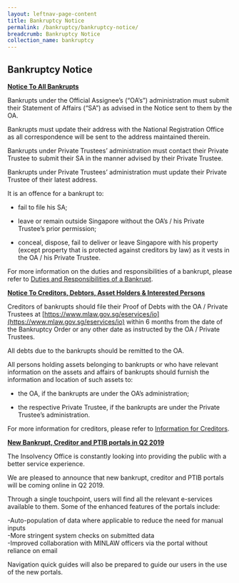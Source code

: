```yaml
---
layout: leftnav-page-content
title: Bankruptcy Notice
permalink: /bankruptcy/bankruptcy-notice/
breadcrumb: Bankruptcy Notice
collection_name: bankruptcy
---
```

Bankruptcy Notice
---

<u> <b> Notice To All Bankrupts </b> </u>

 

Bankrupts under the Official Assignee’s (“OA’s”) administration must submit their Statement of Affairs (“SA”) as advised in the Notice sent to them by the OA. <br>

 

Bankrupts must update their address with the National Registration Office as all correspondence will be sent to the address maintained therein. <br>

 

Bankrupts under Private Trustees’ administration must contact their Private Trustee to submit their SA in the manner advised by their Private Trustee. <br>

 

Bankrupts under Private Trustees’ administration must update their Private Trustee of their latest address. <br>

 

It is an offence for a bankrupt to: <br>

 

* fail to file his SA;

 

* leave or remain outside Singapore without the OA’s / his Private Trustee’s prior permission;

 

* conceal, dispose, fail to deliver or leave Singapore with his property (except property that is protected against creditors by law) as it vests in the OA / his Private Trustee. <br>

 

For more information on the duties and responsibilities of a bankrupt, please refer to [Duties and Responsibilities of a Bankrupt](/bankruptcy/information-for-bankrupts/).

 
<b> <u> Notice To Creditors, Debtors, Asset Holders & Interested Persons </u> </b>

 

Creditors of bankrupts should file their Proof of Debts with the OA / Private Trustees at [https://www.mlaw.gov.sg/eservices/io](https://www.mlaw.gov.sg/eservices/io) within 6 months from the date of the Bankruptcy Order or any other date as instructed by the OA / Private Trustees. <br>

 

All debts due to the bankrupts should be remitted to the OA. <br>

 

All persons holding assets belonging to bankrupts or who have relevant information on the assets and affairs of bankrupts should furnish the information and location of such assets to: <br>

 

* the OA, if the bankrupts are under the OA’s administration;

 

* the respective Private Trustee, if the bankrupts are under the Private Trustee’s administration.

 

For more information for creditors, please refer to [Information for Creditors](/bankruptcy/information-for-stakeholders/information-for-creditors/). <br>

 

 

<b> <u>New Bankrupt, Creditor and PTIB portals in Q2 2019 </u> </b>

The Insolvency Office is constantly looking into providing the public with a better service experience. <br>

 

We are pleased to announce that new bankrupt, creditor and PTIB portals will be coming online in Q2 2019. <br>

 

Through a single touchpoint, users will find all the relevant e-services available to them. Some of the enhanced features of the portals include: <br>

 

-Auto-population of data where applicable to reduce the need for manual inputs <br>
-More stringent system checks on submitted data <br>
-Improved collaboration with MINLAW officers via the portal without reliance on email <br>


Navigation quick guides will also be prepared to guide our users in the use of the new portals.

